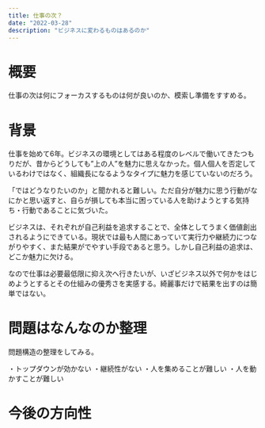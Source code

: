 ```yaml
---
title: 仕事の次？
date: "2022-03-28"
description: "ビジネスに変わるものはあるのか"
---
```


# 概要

仕事の次は何にフォーカスするものは何が良いのか、模索し準備をすすめる。

# 背景

仕事を始めて6年。ビジネスの環境としてはある程度のレベルで働いてきたつもりだが、昔からどうしても”上の人”を魅力に思えなかった。個人個人を否定しているわけではなく、組織長になるようなタイプに魅力を感じていないのだろう。

「ではどうなりたいのか」と聞かれると難しい。ただ自分が魅力に思う行動がなにかと思い返すと、自らが損しても本当に困っている人を助けようとする気持ち・行動であることに気づいた。

ビジネスは、それぞれが自己利益を追求することで、全体としてうまく価値創出されるようにできている。現状では最も人間にあっていて実行力や継続力につながりやすく、また結果がでやすい手段であると思う。しかし自己利益の追求は、どこか魅力に欠ける。

なので仕事は必要最低限に抑え次へ行きたいが、いざビジネス以外で何かをはじめようとするとその仕組みの優秀さを実感する。綺麗事だけで結果を出すのは簡単ではない。


# 問題はなんなのか整理

問題構造の整理をしてみる。

・トップダウンが効かない
・継続性がない
・人を集めることが難しい
・人を動かすことが難しい



# 今後の方向性